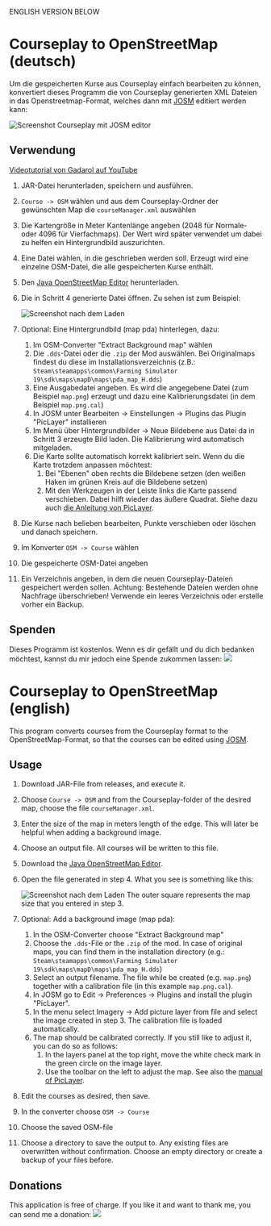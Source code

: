 ENGLISH VERSION BELOW

Courseplay to OpenStreetMap (deutsch)
===========================
Um die gespeicherten Kurse aus Courseplay einfach bearbeiten zu können, konvertiert dieses Programm die
von Courseplay generierten XML Dateien in das Openstreetmap-Format, welches dann mit
[JOSM](https://josm.openstreetmap.de/) editiert werden kann:

![Screenshot Courseplay mit JOSM editor](doc/screenshot-edit.jpeg)

Verwendung
----------
[Videotutorial von Gadarol auf YouTube](https://youtu.be/Cz7IJIzb3a8)

1. JAR-Datei herunterladen, speichern und ausführen.
2. `Course -> OSM` wählen und aus dem Courseplay-Ordner der gewünschten Map die `courseManager.xml` auswählen
3. Die Kartengröße in Meter Kantenlänge angeben (2048 für Normale- oder 4096 für Vierfachmaps). Der Wert wird später verwendet um
dabei zu helfen ein Hintergrundbild auszurichten.
4. Eine Datei wählen, in die geschrieben werden soll. Erzeugt wird eine einzelne OSM-Datei, die alle gespeicherten Kurse
enthält.
5. Den [Java OpenStreetMap Editor](https://josm.openstreetmap.de/) herunterladen.
6. Die in Schritt 4 generierte Datei öffnen. Zu sehen ist zum Beispiel:
    
    ![Screenshot nach dem Laden](doc/anzeige-geladen.png)
7. Optional: Eine Hintergrundbild (map pda) hinterlegen, dazu:
    1. Im OSM-Converter "Extract Background map" wählen
    2. Die `.dds`-Datei oder die `.zip` der Mod auswählen. Bei Originalmaps findest du diese im
    Installationsverzeichnis (z.B.: `Steam\steamapps\common\Farming Simulator 19\sdk\maps\mapD\maps\pda_map_H.dds`)  
    3. Eine Ausgabedatei angeben. Es wird die angegebene Datei (zum Beispiel `map.png`) erzeugt und dazu eine
       Kalibrierungsdatei (in dem Beispiel `map.png.cal`)
    4. In JOSM unter Bearbeiten -> Einstellungen -> Plugins das Plugin "PicLayer" installieren
    5. Im Menü über Hintergrundbilder -> Neue Bildebene aus Datei da in Schritt 3 erzeugte Bild laden. Die Kalibrierung
    wird automatisch mitgeladen.  
    6. Die Karte sollte automatisch korrekt kalibriert sein. Wenn du die Karte trotzdem anpassen möchtest:
        1. Bei "Ebenen" oben rechts die Bildebene setzen (den weißen Haken im grünen Kreis auf die Bildebene setzen)
        2. Mit den Werkzeugen in der Leiste links die Karte passend verschieben. Dabei hilft wieder das äußere Quadrat.
        Siehe dazu auch [die Anleitung von PicLayer](https://wiki.openstreetmap.org/wiki/JOSM/Plugins/PicLayer).
8. Die Kurse nach belieben bearbeiten, Punkte verschieben oder löschen und danach speichern.
9. Im Konverter `OSM -> Course` wählen
10. Die gespeicherte OSM-Datei angeben
11. Ein Verzeichnis angeben, in dem die neuen Courseplay-Dateien gespeichert werden sollen. Achtung: Bestehende Dateien
    werden ohne Nachfrage überschrieben! Verwende ein leeres Verzeichnis oder erstelle vorher ein Backup.       

Spenden
-------
Dieses Programm ist kostenlos. Wenn es dir gefällt und du dich bedanken möchtest, kannst du mir jedoch eine Spende
zukommen lassen:
[![](https://www.paypalobjects.com/en_US/DK/i/btn/btn_donateCC_LG.gif)](https://www.paypal.com/cgi-bin/webscr?cmd=_s-xclick&hosted_button_id=24ACR27QZT5L6&source=url)

Courseplay to OpenStreetMap (english)
===========================
This program converts courses from the Courseplay format to the OpenStreetMap-Format, so that the courses can be edited
using [JOSM](https://josm.openstreetmap.de/).

Usage
-----
1. Download JAR-File from releases, and execute it.
2. Choose `Course -> OSM` and from the Courseplay-folder of the desired map, choose the file `courseManager.xml`.
3. Enter the size of the map in meters length of the edge. This will later be helpful when adding a background image.
4. Choose an output file. All courses will be written to this file.
5. Download the [Java OpenStreetMap Editor](https://josm.openstreetmap.de/).
6. Open the file generated in step 4. What you see is something like this: 
    
    ![Screenshot nach dem Laden](doc/anzeige-geladen.png)
    The outer square represents the map size that you entered in step 3.
7. Optional: Add a background image (map pda):
    1. In the OSM-Converter choose "Extract Background map"
    2. Choose the `.dds`-File or the `.zip` of the mod. In case of original maps, you can find them in the installation
    directory (e.g.: `Steam\steamapps\common\Farming Simulator 19\sdk\maps\mapD\maps\pda_map_H.dds`)  
    3. Select an output filename. The file while be created (e.g. `map.png`) together with a calibration file (in this
    example `map.png.cal`).
    4. In JOSM go to Edit -> Preferences -> Plugins and install the plugin "PicLayer".
    5. In the menu select Imagery -> Add picture layer from file and select the image created in step 3. The calibration
    file is loaded automatically.
    6. The map should be calibrated correctly. If you still like to adjust it, you can do so as follows:
        1. In the layers panel at the top right, move the white check mark in the green circle on the image layer.
        2. Use the toolbar on the left to adjust the map. See also the
        [manual of PicLayer](https://wiki.openstreetmap.org/wiki/JOSM/Plugins/PicLayer).
8. Edit the courses as desired, then save.
9. In the converter choose `OSM -> Course`
10. Choose the saved OSM-file
11. Choose a directory to save the output to. Any existing files are overwritten without confirmation. Choose an empty
   directory or create a backup of your files before.       

Donations
-------
This application is free of charge. If you like it and want to thank me, you can send me a donation:
[![](https://www.paypalobjects.com/en_US/DK/i/btn/btn_donateCC_LG.gif)](https://www.paypal.com/cgi-bin/webscr?cmd=_s-xclick&hosted_button_id=24ACR27QZT5L6&source=url)

